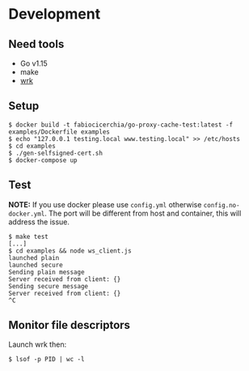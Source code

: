 # Development

## Need tools

- Go v1.15
- make
- [wrk](https://github.com/wg/wrk)

## Setup

```console
$ docker build -t fabiocicerchia/go-proxy-cache-test:latest -f examples/Dockerfile examples
$ echo "127.0.0.1 testing.local www.testing.local" >> /etc/hosts
$ cd examples
$ ./gen-selfsigned-cert.sh
$ docker-compose up
```

## Test

**NOTE:** If you use docker please use `config.yml` otherwise `config.no-docker.yml`. The port will be different from host and container, this will address the issue.

```console
$ make test
[...]
$ cd examples && node ws_client.js
launched plain
launched secure
Sending plain message
Server received from client: {}
Sending secure message
Server received from client: {}
^C
```

## Monitor file descriptors

Launch wrk then:

```console
$ lsof -p PID | wc -l
```
